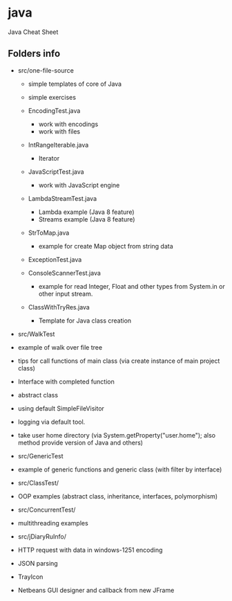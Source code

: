 java
====

Java Cheat Sheet

## Folders info

- src/one-file-source
  - simple templates of core of Java
  - simple exercises

  - EncodingTest.java
    - work with encodings
    - work with files
  - IntRangeIterable.java
    - Iterator
  - JavaScriptTest.java
    - work with JavaScript engine
  - LambdaStreamTest.java
    - Lambda example (Java 8 feature)
    - Streams example (Java 8 feature)
  - StrToMap.java
    - example for create Map object from string data
  - ExceptionTest.java
  - ConsoleScannerTest.java
    - example for read Integer, Float and other types from System.in or other input stream.
  - ClassWithTryRes.java
    - Template for Java class creation 

-  src/WalkTest
 - example of walk over file tree
 - tips for call functions of main class (via create instance of main project class)
 - Interface with completed function
 - abstract class
 - using default SimpleFileVisitor
 - logging via default tool.
 - take user home directory (via System.getProperty("user.home"); also method provide version of Java and others)

- src/GenericTest
 - example of generic functions and generic class (with filter by interface)

- src/ClassTest/
 - OOP examples (abstract class, inheritance, interfaces, polymorphism)

- src/ConcurrentTest/
 - multithreading examples

- src/jDiaryRuInfo/
 - HTTP request with data in windows-1251 encoding
 - JSON parsing
 - TrayIcon
 - Netbeans GUI designer and callback from new JFrame